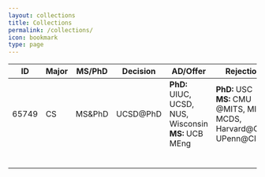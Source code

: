 ```yaml
---
layout: collections
title: Collections
permalink: /collections/
icon: bookmark
type: page
---
```


| ID    | Major | MS/PhD | Decision | AD/Offer                                 | Rejection                                | Waiting List | Pending                            | GPA  | TOEFL     | GRE         | Internship            | Research                   | Publication                | Exchange |
| ----- | ----- | ------ | -------- | ---------------------------------------- | ---------------------------------------- | ------------ | ---------------------------------- | ---- | --------- | ----------- | --------------------- | -------------------------- | -------------------------- | -------- |
| 65749 | CS    | MS&PhD | UCSD@PhD | **PhD:** UIUC, UCSD, NUS, Wisconsin<br />**MS:** UCB MEng | **PhD:** USC<br />**MS:** CMU @MITS, MIIS, MCDS, Harvard@CSE, UPenn@CIS | CMU@MSCV     | CMU@SECV, MCDS, UCLA@CS, Umich@CSE | 3.68 | 100 (s22) | 155+170+3.5 | Startup x1, Nvidia x1 | FORWARD@UIUC<br />NeXT@NUS | AAAI x1, SIGIR x1, TKDE x1 | NUS      |
|       |       |        |          |                                          |                                          |              |                                    |      |           |             |                       |                            |                            |          |
|       |       |        |          |                                          |                                          |              |                                    |      |           |             |                       |                            |                            |          |
|       |       |        |          |                                          |                                          |              |                                    |      |           |             |                       |                            |                            |          |
|       |       |        |          |                                          |                                          |              |                                    |      |           |             |                       |                            |                            |          |
|       |       |        |          |                                          |                                          |              |                                    |      |           |             |                       |                            |                            |          |
|       |       |        |          |                                          |                                          |              |                                    |      |           |             |                       |                            |                            |          |

